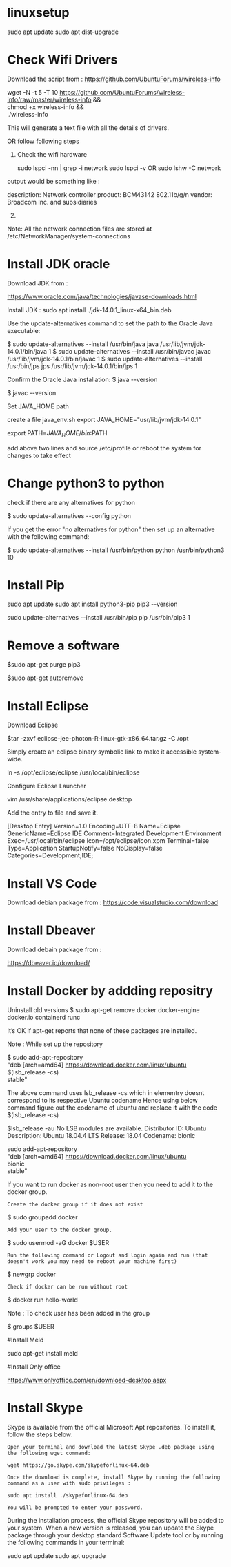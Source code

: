 # linuxsetup

sudo apt update
sudo apt dist-upgrade


# Check Wifi Drivers

Download the script from : https://github.com/UbuntuForums/wireless-info

wget -N -t 5 -T 10 https://github.com/UbuntuForums/wireless-info/raw/master/wireless-info && \
chmod +x wireless-info && \
./wireless-info

This will generate a text file with all the details of drivers.

OR follow following steps 

1. Check the wifi hardware 

    sudo lspci -nn | grep -i network
    sudo lspci -v
OR
    sudo lshw -C network

output would be something like :

description: Network controller
       product: BCM43142 802.11b/g/n
       vendor: Broadcom Inc. and subsidiaries

2. 




Note: All the network connection files are stored at /etc/NetworkManager/system-connections

# Install JDK oracle

Download JDK from :

  https://www.oracle.com/java/technologies/javase-downloads.html

Install JDK :
  sudo apt install ./jdk-14.0.1_linux-x64_bin.deb 


Use the update-alternatives command to set the path to the Oracle Java executable: 

  $ sudo update-alternatives --install /usr/bin/java java /usr/lib/jvm/jdk-14.0.1/bin/java 1
  $ sudo update-alternatives --install /usr/bin/javac javac /usr/lib/jvm/jdk-14.0.1/bin/javac 1
  $ sudo update-alternatives --install /usr/bin/jps jps /usr/lib/jvm/jdk-14.0.1/bin/jps 1

Confirm the Oracle Java installation: 
  $ java --version

  $ javac --version

Set JAVA_HOME path

create a file java_env.sh 
export JAVA_HOME="usr/lib/jvm/jdk-14.0.1"

export PATH=$JAVA_HOME/bin:$PATH

add above two lines and source /etc/profile or reboot the system for changes to take effect

# Change python3 to python
check if there are any alternatives for python 

$ sudo update-alternatives --config python

If you get the error "no alternatives for python" then set up an alternative with the following command:

$ sudo update-alternatives --install /usr/bin/python python /usr/bin/python3 10

# Install Pip

sudo apt update
sudo apt install python3-pip
pip3 --version

sudo update-alternatives --install /usr/bin/pip pip /usr/bin/pip3 1



# Remove a software

$sudo apt-get purge pip3

$sudo apt-get autoremove


# Install Eclipse

Download Eclipse


$tar -zxvf eclipse-jee-photon-R-linux-gtk-x86_64.tar.gz -C /opt

Simply create an eclipse binary symbolic link to make it accessible system-wide.

ln -s /opt/eclipse/eclipse /usr/local/bin/eclipse

Configure Eclipse Launcher

vim /usr/share/applications/eclipse.desktop

Add the entry to file and save it.

[Desktop Entry]
Version=1.0
Encoding=UTF-8
Name=Eclipse
GenericName=Eclipse IDE
Comment=Integrated Development Environment
Exec=/usr/local/bin/eclipse
Icon=/opt/eclipse/icon.xpm
Terminal=false
Type=Application
StartupNotify=false
NoDisplay=false
Categories=Development;IDE;




# Install VS Code

Download debian package from :
https://code.visualstudio.com/download


# Install Dbeaver 

Download debain package from :

https://dbeaver.io/download/


# Install Docker by addding repositry

Uninstall old versions
$ sudo apt-get remove docker docker-engine docker.io containerd runc

It’s OK if apt-get reports that none of these packages are installed.

Note :
  While set up the repository

$ sudo add-apt-repository \
   "deb [arch=amd64] https://download.docker.com/linux/ubuntu \
   $(lsb_release -cs) \
   stable"
   
The above command uses lsb_release -cs which in elementry doesnt correspond to its respective Ubuntu codename
Hence using below command figure out the codename of ubuntu and replace it with the code $(lsb_release -cs) 

$lsb_release -au
No LSB modules are available.
Distributor ID:	Ubuntu
Description:	Ubuntu 18.04.4 LTS
Release:	18.04
Codename:	bionic

sudo add-apt-repository \
   "deb [arch=amd64] https://download.docker.com/linux/ubuntu \
   bionic \
   stable"




If you want to run docker as non-root user then you need to add it to the docker group.

    Create the docker group if it does not exist

$ sudo groupadd docker

    Add your user to the docker group.

$ sudo usermod -aG docker $USER

    Run the following command or Logout and login again and run (that doesn't work you may need to reboot your machine first)

$ newgrp docker

    Check if docker can be run without root

$ docker run hello-world

  Note : To check user has been added in the group

$ groups $USER


#Install Meld

sudo apt-get install meld

#Install Only office

https://www.onlyoffice.com/en/download-desktop.aspx


 
# Install Skype
Skype is available from the official Microsoft Apt repositories. To install it, follow the steps below:

    Open your terminal and download the latest Skype .deb package using the following wget command:

    wget https://go.skype.com/skypeforlinux-64.deb

    Once the download is complete, install Skype by running the following command as a user with sudo privileges :

    sudo apt install ./skypeforlinux-64.deb

    You will be prompted to enter your password.

During the installation process, the official Skype repository will be added to your system. When a new version is released, you can update the Skype package through your desktop standard Software Update tool or by running the following commands in your terminal:

sudo apt update
sudo apt upgrade


